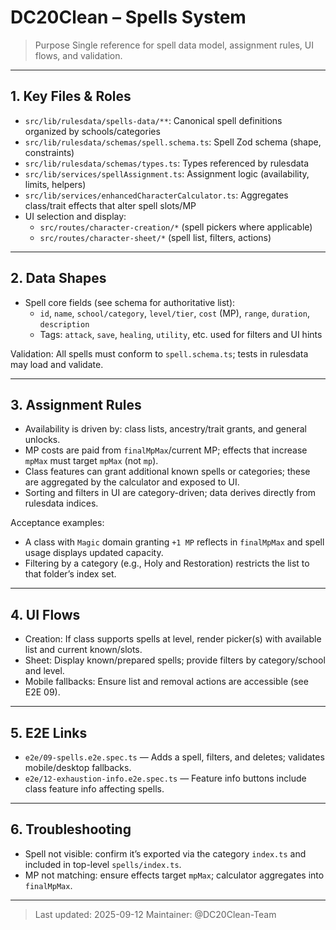  # DC20Clean – Spells System

 > Purpose
 > Single reference for spell data model, assignment rules, UI flows, and validation.

 ---

 ## 1. Key Files & Roles

 - `src/lib/rulesdata/spells-data/**`: Canonical spell definitions organized by schools/categories
 - `src/lib/rulesdata/schemas/spell.schema.ts`: Spell Zod schema (shape, constraints)
 - `src/lib/rulesdata/schemas/types.ts`: Types referenced by rulesdata
 - `src/lib/services/spellAssignment.ts`: Assignment logic (availability, limits, helpers)
 - `src/lib/services/enhancedCharacterCalculator.ts`: Aggregates class/trait effects that alter spell slots/MP
 - UI selection and display:
   - `src/routes/character-creation/*` (spell pickers where applicable)
   - `src/routes/character-sheet/*` (spell list, filters, actions)

 ---

 ## 2. Data Shapes

 - Spell core fields (see schema for authoritative list):
   - `id`, `name`, `school/category`, `level/tier`, `cost` (MP), `range`, `duration`, `description`
   - Tags: `attack`, `save`, `healing`, `utility`, etc. used for filters and UI hints

 Validation: All spells must conform to `spell.schema.ts`; tests in rulesdata may load and validate.

 ---

 ## 3. Assignment Rules

 - Availability is driven by: class lists, ancestry/trait grants, and general unlocks.
 - MP costs are paid from `finalMpMax`/current MP; effects that increase `mpMax` must target `mpMax` (not `mp`).
 - Class features can grant additional known spells or categories; these are aggregated by the calculator and exposed to UI.
 - Sorting and filters in UI are category-driven; data derives directly from rulesdata indices.

 Acceptance examples:
 - A class with `Magic` domain granting `+1 MP` reflects in `finalMpMax` and spell usage displays updated capacity.
 - Filtering by a category (e.g., Holy and Restoration) restricts the list to that folder’s index set.

 ---

 ## 4. UI Flows

 - Creation: If class supports spells at level, render picker(s) with available list and current known/slots.
 - Sheet: Display known/prepared spells; provide filters by category/school and level.
 - Mobile fallbacks: Ensure list and removal actions are accessible (see E2E 09).

 ---

 ## 5. E2E Links

 - `e2e/09-spells.e2e.spec.ts` — Adds a spell, filters, and deletes; validates mobile/desktop fallbacks.
- `e2e/12-exhaustion-info.e2e.spec.ts` — Feature info buttons include class feature info affecting spells.

---

## 6. Troubleshooting

- Spell not visible: confirm it’s exported via the category `index.ts` and included in top-level `spells/index.ts`.
- MP not matching: ensure effects target `mpMax`; calculator aggregates into `finalMpMax`.

---

> Last updated: 2025-09-12
> Maintainer: @DC20Clean-Team


